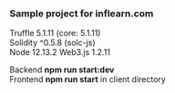 ### Sample project for inflearn.com

Truffle 5.1.11 (core: 5.1.11)  
Solidity ^0.5.8 (solc-js)  
Node 12.13.2
Web3.js 1.2.11

Backend <b>npm run start:dev</b>  
Frontend <b>npm run start</b> in client directory
